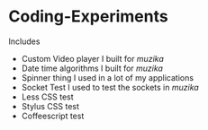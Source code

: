 # Coding-Experiments
Includes

- Custom Video player I built for _muzika_
- Date time algorithms I built for _muzika_
- Spinner thing I used in a lot of my applications
- Socket Test I used to test the sockets in _muzika_
- Less CSS test
- Stylus CSS test
- Coffeescript test
